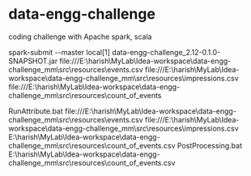 # data-engg-challenge
coding challenge with Apache spark, scala

spark-submit --master local[1] data-engg-challenge_2.12-0.1.0-SNAPSHOT.jar file:///E:\harish\MyLab\Idea-workspace\data-engg-challenge_mm\src\resources\events.csv file:///E:\harish\MyLab\Idea-workspace\data-engg-challenge_mm\src\resources\impressions.csv file:///E:\harish\MyLab\Idea-workspace\data-engg-challenge_mm\src\resources\count_of_events

RunAttribute.bat file:///E:\harish\MyLab\Idea-workspace\data-engg-challenge_mm\src\resources\events.csv file:///E:\harish\MyLab\Idea-workspace\data-engg-challenge_mm\src\resources\impressions.csv E:\harish\MyLab\Idea-workspace\data-engg-challenge_mm\src\resources\count_of_events.csv
PostProcessing.bat E:\harish\MyLab\Idea-workspace\data-engg-challenge_mm\src\resources\count_of_events.csv